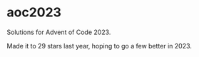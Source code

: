 # aoc2023
Solutions for Advent of Code 2023.

Made it to 29 stars last year, hoping to go a few better in 2023.
